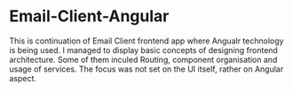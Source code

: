 # Email-Client-Angular
This is continuation of Email Client frontend app where Angualr technology is being used. I managed to display basic concepts of designing frontend architecture. Some of them inculed Routing, component organisation and usage of services. The focus was not set on the UI itself, rather on Angular aspect.
